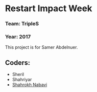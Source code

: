 # Restart Impact Week

### Team: TripleS
### Year: 2017

This project is for Samer Abdelnuer.

## Coders:
* Sheril
* Shahriyar
* [Shahrokh Nabavi](http://www.nabavi.nl)
